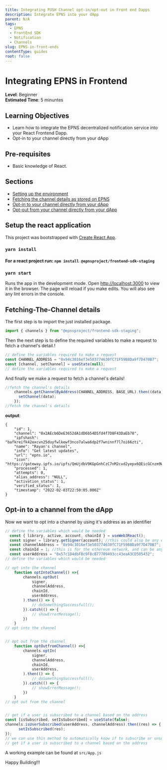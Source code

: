 ```yaml
---
title: Integrating PUSH Channel opt-in/opt-out in Front end Dapps
description: Integrate EPNS into your dApp
parent: N/A
tags:
  - EPNS
  - FrontEnd SDK
  - Notification
  - Channels
slug: EPNS-in-front-ends
contentType: guides
root: false
---
```

# Integrating EPNS in Frontend
**Level**: Beginner  
**Estimated Time**: 5 minuntes

## Learning Objectives

- Learn how to integrate the EPNS decentralized notification service into your React Frontend Dapp.
- Opt-in to your channel directly from your dApp

## Pre-requisites

- Basic knowledge of React.

## Sections
- [Setting up the environment](#setup)
- [Fetching the channel details as stored on EPNS](#fetching-the-channels)
- [Opt-in to your channel directly from your dApp](#optin-to-channel)
- [Opt-out from your channel directly from your dApp](#optout-from-channel)

## Setup the react application

This project was bootstrapped with [Create React App](https://github.com/facebook/create-react-app).

### `yarn install` 

#### For a react project run: `npm install @epnsproject/frontend-sdk-staging` 

### `yarn start`

Runs the app in the development mode.
Open [http://localhost:3000](http://localhost:3000) to view it in the browser.
The page will reload if you make edits.
You will also see any lint errors in the console.



## Fetching-The-Channel details

The first step is to import the just installed package.
```javascript
import { channels } from "@epnsproject/frontend-sdk-staging";
```

Then the next step is to define the required variables to make a request to fetch a channel's detail.!
```javascript
// define the variables required to make a request
const CHANNEL_ADDRESS = "0x94c3016ef3e503774630fC71F59B8Da9f7D470B7";
const [channel, setChannel] = useState(null);
// define the variables required to make a request
```
And finally we make a request to fetch a channel's details!
```javascript
//fetch the channel's details
    channels.getChannelByAddress(CHANNEL_ADDRESS, BASE_URL).then((data) => {
      setChannel(data);
    });
//fetch the channel's details
```
**output**:
```
{
    "id": 1,
    "channel": "0x2AEcb6DeE3652dA1dD6b54D5fd4f7D8F43DaEb78",
    "ipfshash": "bafkreifk42oxcvn25duyfwlkewf3nco7alwa6dp2f7wninnf7l7oi66zti",
    "name": "Rayan's channel",
    "info": "Get latest updates",
    "url": "epns.io",
    "icon": "https://gateway.ipfs.io/ipfs/QmUjdbV9KGpGnhCzC7nM2cvd2yepx6QEicGCnzm9WxNxD8",
    "processed": 1,
    "attempts": 0,
    "alias_address": "NULL",
    "activation_status": 1,
    "verified_status": 1,
    "timestamp": "2022-02-03T22:50:05.000Z"
}
```

## Opt-in to a channel from the dApp

Now we want to opt into a channel by using it's address as an identifier
```javascript
// define the variables which would be needed 
  const { library, active, account, chainId } = useWeb3React();
  const signer = library.getSigner(account); //this could also be any entity which has a method `_signTypedData(domain, type, message)` which is capable of signing messages using eip 712.
  const channelAddress = "0x94c3016ef3e503774630fC71F59B8Da9f7D470B7"; //the address of the channel we want to op-in to or opt-out from
  const chainId = 1; //this is for the ethereum network, and can be any of out supported chains.
  const userAddress = "0x57c1D4dbFBc9F8cB77709493cc43eaA3CD505432";
// define the variables which would be needed 

// opt into the channel
    function optIntoChannel() =>{
		channels.optOut(
            signer,
            channelAddress,
            chainId,
            userAddress,
        ).then(() => {
			// doSomethingSuccessfull();
		}).catch(() => {
			// showErrorMessage();
		})
	}
// opt into the channel


// opt out from the channel
    function optOutfromChannel() =>{
		channels.optIn(
            signer,
            channelAddress,
            chainId,
            userAddress,
        ).then(() => {
			// doSomethingSuccessfull();
		}).catch(() => {
			// showErrorMessage();
		})
	}
// opt out from the channel


// get if a user is subscribed to a channel based on the address
const [isSubscribed, setIsSubscribed] = useState(false);
channels.isUserSubscribed(userAddress, channelAddress).then((res) => {
      setIsSubscribed(res);
});
// we can use this method to automatically know if to subscribe or unsubscribe a user's account based on if it is alreadt subscribed.
// get if a user is subscribed to a channel based on the address
```

A working example can be found at `src/App.js`

Happy Building!!!
